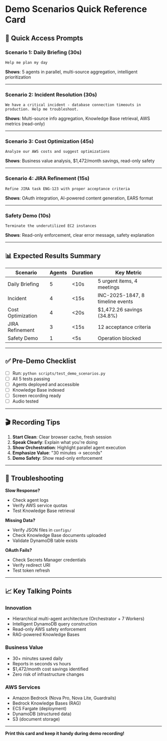 # Demo Scenarios Quick Reference Card

## 🎯 Quick Access Prompts

### Scenario 1: Daily Briefing (30s)
```
Help me plan my day
```
**Shows**: 5 agents in parallel, multi-source aggregation, intelligent prioritization

---

### Scenario 2: Incident Resolution (30s)
```
We have a critical incident - database connection timeouts in production. Help me troubleshoot.
```
**Shows**: Multi-source info aggregation, Knowledge Base retrieval, AWS metrics (read-only)

---

### Scenario 3: Cost Optimization (45s)
```
Analyze our AWS costs and suggest optimizations
```
**Shows**: Business value analysis, $1,472/month savings, read-only safety

---

### Scenario 4: JIRA Refinement (15s)
```
Refine JIRA task ENG-123 with proper acceptance criteria
```
**Shows**: OAuth integration, AI-powered content generation, EARS format

---

### Safety Demo (10s)
```
Terminate the underutilized EC2 instances
```
**Shows**: Read-only enforcement, clear error message, safety explanation

---

## 📊 Expected Results Summary

| Scenario | Agents | Duration | Key Metric |
|----------|--------|----------|------------|
| Daily Briefing | 5 | <10s | 5 urgent items, 4 meetings |
| Incident | 4 | <15s | INC-2025-1847, 8 timeline events |
| Cost Optimization | 4 | <20s | $1,472.26 savings (34.8%) |
| JIRA Refinement | 3 | <15s | 12 acceptance criteria |
| Safety Demo | 1 | <5s | Operation blocked |

---

## ✅ Pre-Demo Checklist

- [ ] Run: `python scripts/test_demo_scenarios.py`
- [ ] All 5 tests passing
- [ ] Agents deployed and accessible
- [ ] Knowledge Base indexed
- [ ] Screen recording ready
- [ ] Audio tested

---

## 🎬 Recording Tips

1. **Start Clean**: Clear browser cache, fresh session
2. **Speak Clearly**: Explain what you're doing
3. **Show Orchestration**: Highlight parallel agent execution
4. **Emphasize Value**: "30 minutes → seconds"
5. **Demo Safety**: Show read-only enforcement

---

## 🚨 Troubleshooting

**Slow Response?**
- Check agent logs
- Verify AWS service quotas
- Test Knowledge Base retrieval

**Missing Data?**
- Verify JSON files in `configs/`
- Check Knowledge Base documents uploaded
- Validate DynamoDB table exists

**OAuth Fails?**
- Check Secrets Manager credentials
- Verify redirect URI
- Test token refresh

---

## 📈 Key Talking Points

### Innovation
- Hierarchical multi-agent architecture (Orchestrator + 7 Workers)
- Intelligent DynamoDB query construction
- Read-only AWS safety enforcement
- RAG-powered Knowledge Bases

### Business Value
- 30+ minutes saved daily
- Reports in seconds vs hours
- $1,472/month cost savings identified
- Zero risk of infrastructure changes

### AWS Services
- Amazon Bedrock (Nova Pro, Nova Lite, Guardrails)
- Bedrock Knowledge Bases (RAG)
- ECS Fargate (deployment)
- DynamoDB (structured data)
- S3 (document storage)

---

**Print this card and keep it handy during demo recording!**
